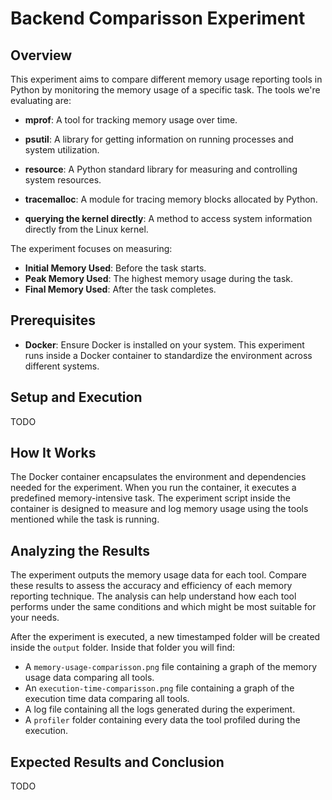 # Backend Comparisson Experiment

## Overview

This experiment aims to compare different memory usage reporting tools in Python by monitoring the memory usage of a specific task.
The tools we're evaluating are:

- **mprof**:
A tool for tracking memory usage over time.

- **psutil**:
A library for getting information on running processes and system utilization.

- **resource**:
A Python standard library for measuring and controlling system resources.

- **tracemalloc**:
A module for tracing memory blocks allocated by Python.

- **querying the kernel directly**:
A method to access system information directly from the Linux kernel.

The experiment focuses on measuring:
- **Initial Memory Used**: Before the task starts.
- **Peak Memory Used**: The highest memory usage during the task.
- **Final Memory Used**: After the task completes.

## Prerequisites

- **Docker**:
Ensure Docker is installed on your system.
This experiment runs inside a Docker container to standardize the environment across different systems.

## Setup and Execution

TODO


## How It Works

The Docker container encapsulates the environment and dependencies needed for the experiment.
When you run the container, it executes a predefined memory-intensive task.
The experiment script inside the container is designed to measure and log memory usage using the tools mentioned while the task is running.

## Analyzing the Results

The experiment outputs the memory usage data for each tool.
Compare these results to assess the accuracy and efficiency of each memory reporting technique.
The analysis can help understand how each tool performs under the same conditions and which might be most suitable for your needs.

After the experiment is executed, a new timestamped folder will be created inside the `output` folder.
Inside that folder you will find:
- A `memory-usage-comparisson.png` file containing a graph of the memory usage data comparing all tools.
- An `execution-time-comparisson.png` file containing a graph of the execution time data comparing all tools.
- A log file containing all the logs generated during the experiment.
- A `profiler` folder containing every data the tool profiled during the execution.

## Expected Results and Conclusion

TODO